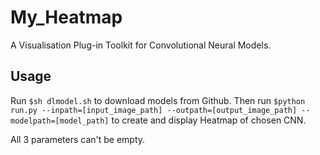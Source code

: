 # My_Heatmap
A Visualisation Plug-in Toolkit for Convolutional Neural Models. 
## Usage
Run `$sh dlmodel.sh` to download models from Github. Then run `$python run.py --inpath=[input_image_path] --outpath=[output_image_path] --modelpath=[model_path]` to create and display Heatmap of chosen CNN. 

All 3 parameters can't be empty.
